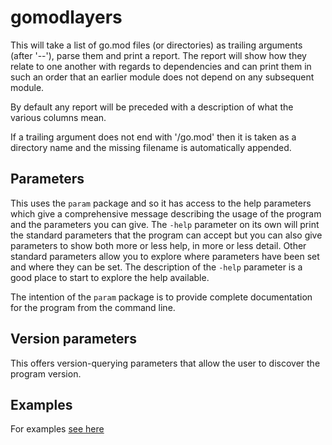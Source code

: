 <!-- Created by mkdoc DO NOT EDIT. -->

# gomodlayers

This will take a list of go\.mod files \(or directories\) as trailing arguments
\(after &apos;\-\-&apos;\), parse them and print a report\. The report will show
how they relate to one another with regards to dependencies and can print them
in such an order that an earlier module does not depend on any subsequent
module\.

By default any report will be preceded with a description of what the various
columns mean\.

If a trailing argument does not end with &apos;/go\.mod&apos; then it is taken
as a directory name and the missing filename is automatically appended\.



<!-- This file is inserted into markdown files generated by mkdoc -->
<!-- if the program being documented depends on this module       -->
<!-- ============================================================ -->
<!-- See github.com/nickwells/utilities/mkdoc                     -->
## Parameters

This uses the `param` package and so it has access to the help parameters
which give a comprehensive message describing the usage of the program and
the parameters you can give. The `-help` parameter on its own will print the
standard parameters that the program can accept but you can also give
parameters to show both more or less help, in more or less detail. Other
standard parameters allow you to explore where parameters have been set and
where they can be set. The description of the `-help` parameter is a good
place to start to explore the help available.

The intention of the `param` package is to provide complete documentation
for the program from the command line.


<!-- This file is inserted into markdown files generated by mkdoc -->
<!-- if the program being documented depends on this module       -->
<!-- ============================================================ -->
<!-- See github.com/nickwells/utilities/mkdoc                     -->
## Version parameters

This offers version-querying parameters that allow the user to discover the
program version.


## Examples
For examples [see here](_gomodlayers.EXAMPLES.md)
